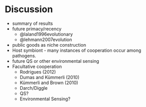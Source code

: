 # Discussion

* summary of results
* future primacy/recency
    * @laland1996evolutionary
    * @lehmann2007evolution
* public goods as niche construction
* Host symbiont - many instances of cooperation occur among pathogens.
* future QS or other environmental sensing
* Facultative cooperation
    * Rodrigues (2012)
    * Dumas and Kümmerli (2010)
    * Kümmerli and Brown (2010)
    * Darch/Diggle
    * QS?
    * Environmental Sensing?
